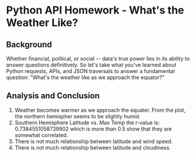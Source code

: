 # Python API Homework - What's the Weather Like?

## Background

Whether financial, political, or social -- data's true power lies in its ability to answer questions definitively. So let's take what you've learned about Python requests, APIs, and JSON traversals to answer a fundamental question: "What's the weather like as we approach the equator?"

## Analysis and Conclusion
1. Weather becomes warmer as we approach the equater. From the plot, the northern hemispher seems to be slightly humid.
2. Southern Hemisphere Latitude vs. Max Temp the r-value is: 0.7384551058739902 which is more than 0.5 show that they are somewhat correlated.
3. There is not much relationship between latitude and wind speed.
4. There is not much relationship between latitude and cloudiness.